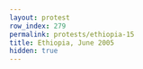 ```yaml
---
layout: protest
row_index: 279
permalink: protests/ethiopia-15
title: Ethiopia, June 2005
hidden: true
---
```

